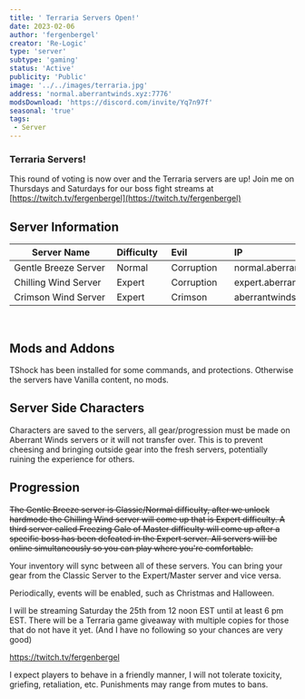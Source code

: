 ```yaml
---
title: ' Terraria Servers Open!'
date: 2023-02-06
author: 'fergenbergel'
creator: 'Re-Logic'
type: 'server'
subtype: 'gaming'
status: 'Active'
publicity: 'Public'
image: '../../images/terraria.jpg'
address: 'normal.aberrantwinds.xyz:7776'
modsDownload: 'https://discord.com/invite/Yq7n97f'
seasonal: 'true'
tags:
 - Server
---
```


### Terraria Servers!

This round of voting is now over and the Terraria servers are up! Join me on Thursdays and Saturdays for our boss fight streams at [https://twitch.tv/fergenbergel](https://twitch.tv/fergenbergel)

## Server Information

| <div style="width:165px">Server Name</div> | <div style="width:80px">Difficulty</div> | <div style="width:95px">Evil</div> |  IP |
| -------------------- | :----- | :--------- | :---------------------------- |
| Gentle Breeze Server | Normal | Corruption | normal.aberrantwinds.xyz:7776 |
| Chilling Wind Server | Expert | Corruption | expert.aberrantwinds.xyz:7775 |
| Crimson Wind Server  | Expert | Crimson    | aberrantwinds.xyz:7774        |

<br>

## Mods and Addons
TShock has been installed for some commands, and protections. Otherwise the servers have Vanilla content, no mods.

## Server Side Characters
Characters are saved to the servers, all gear/progression must be made on Aberrant Winds servers or it will not transfer over. This is to prevent cheesing and bringing outside gear into the fresh servers, potentially ruining the experience for others.

## Progression
~~The Gentle Breeze server is Classic/Normal difficulty, after we unlock hardmode the Chilling Wind server will come up that is Expert difficulty. A third server called Freezing Gale of Master difficulty will come up after a specific boss has been defeated in the Expert server. All servers will be online simultaneously so you can play where you're comfortable.~~

Your inventory will sync between all of these servers. You can bring your gear from the Classic Server to the Expert/Master server and vice versa. 

Periodically, events will be enabled, such as Christmas and Halloween. 

I will be streaming Saturday the 25th from 12 noon EST until at least 6 pm EST. There will be a Terraria game giveaway with multiple copies for those that do not have it yet. (And I have no following so your chances are very good)

https://twitch.tv/fergenbergel

I expect players to behave in a friendly manner, I will not tolerate toxicity, griefing, retaliation, etc. Punishments may range from mutes to bans.